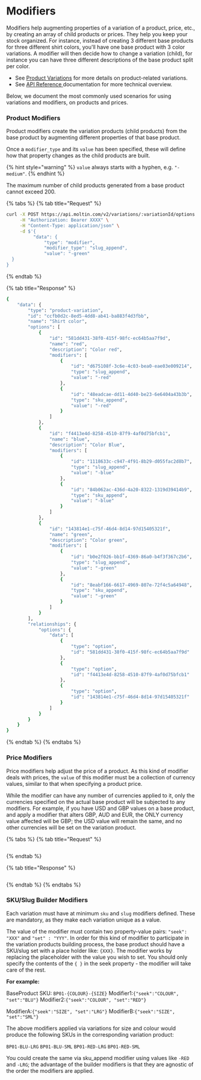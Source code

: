 # Modifiers

Modifiers help augmenting properties of a variation of a product, price, etc., by creating an array of child products or prices. They help you keep your stock organized. For instance, instead of creating 3 different base products for three different shirt colors, you'll have one base product with 3 color variations. A modifier will then decide how to change a variation \(child\), for instance you can have three different descriptions of the base product split per color. 

* See [Product Variations](product/using-product-variations.md) for more details on product-related variations.
* See [API Reference ](https://docs.moltin.com/~/drafts/-LJYudcRbr7F0jcg1KME/primary/catalog/product-variations/modifiers)documentation for more technical overview.

Below, we document the most commonly used scenarios for using variations and modifiers, on products and prices.

### Product Modifiers

Product modifiers create the variation products \(child products\) from the base product by augmenting different properties of that base product. 

Once a `modifier_type` and its `value` has been specified, these will define how that property changes as the child products are built. 

{% hint style="warning" %}
`value` always starts with a hyphen, e.g. `"-medium"`.
{% endhint %}

The maximum number of child products generated from a base product cannot exceed 200.

{% tabs %}
{% tab title="Request" %}
```bash
curl -X POST https://api.moltin.com/v2/variations/:variationId/options \
     -H "Authorization: Bearer XXXX" \
     -H "Content-Type: application/json" \
     -d $'{
          "data": {
              "type": "modifier",
              "modifier_type": "slug_append",
              "value": "-green"
  }
} 
```
{% endtab %}

{% tab title="Response" %}
```bash
{
    "data": {
        "type": "product-variation",
        "id": "ccfb0d2c-8ed5-4dd8-ab41-ba883f4d3fbb",
        "name": "Shirt color",
        "options": [
            {
                "id": "581dd431-38f0-415f-98fc-ec64b5aa7f9d",
                "name": "red",
                "description": "Color red",
                "modifiers": [
                    {
                        "id": "d675108f-3c6e-4c03-bea0-eae03e009214",
                        "type": "slug_append",
                        "value": "-red"
                    },
                    {
                        "id": "48eadcae-dd11-4d40-be23-6e6404a43b3b",
                        "type": "sku_append",
                        "value": "-red"
                    }
                ]
            },
            {
                "id": "f4413e4d-8258-4510-87f9-4af0d75bfcb1",
                "name": "blue",
                "description": "Color Blue",
                "modifiers": [
                    {
                        "id": "1118633c-c947-4f91-8b29-d055fac2d8b7",
                        "type": "slug_append",
                        "value": "-blue"
                    },
                    {
                        "id": "84b062ac-436d-4a20-8322-1319d39414b9",
                        "type": "sku_append",
                        "value": "-blue"
                    }
                ]
            },
            {
                "id": "143814e1-c75f-46d4-8d14-97d15405321f",
                "name": "green",
                "description": "Color green",
                "modifiers": [
                    {
                        "id": "b0e2f026-bb1f-4369-86a0-b4f3f367c2b6",
                        "type": "slug_append",
                        "value": "-green"
                    },
                    {
                        "id": "8eabf166-6617-4969-807e-72f4c5a64948",
                        "type": "sku_append",
                        "value": "-green"
                    }
                ]
            }
        ],
        "relationships": {
            "options": {
                "data": [
                    {
                        "type": "option",
                        "id": "581dd431-38f0-415f-98fc-ec64b5aa7f9d"
                    },
                    {
                        "type": "option",
                        "id": "f4413e4d-8258-4510-87f9-4af0d75bfcb1"
                    },
                    {
                        "type": "option",
                        "id": "143814e1-c75f-46d4-8d14-97d15405321f"
                    }
                ]
            }
        }
    }
}
```
{% endtab %}
{% endtabs %}

### Price Modifiers

Price modifiers help adjust the price of a product. As this kind of modifier deals with prices, the `value` of this modifier must be a collection of currency values, similar to that when specifying a product price. 

While the modifier can have any number of currencies applied to it, only the currencies specified on the actual base product will be subjected to any modifiers. For example, if you have USD and GBP values on a base product, and apply a modifier that alters GBP, AUD and EUR, the ONLY currency value affected will be GBP; the USD value will remain the same, and no other currencies will be set on the variation product.

{% tabs %}
{% tab title="Request" %}
```text

```
{% endtab %}

{% tab title="Response" %}
```text

```
{% endtab %}
{% endtabs %}

### SKU/Slug Builder Modifiers

Each variation must have at minimum `sku` and `slug` modifiers defined. These are mandatory, as they make each variation unique as a value.

The value of the modifier must contain two property-value pairs: `"seek": "XXX"` and `"set" : "YYY"`. In order for this kind of modifier to participate in the variation products building process, the base product should have a SKU/slug set with a place holder like: `{XXX}`. The modifier works by replacing the placeholder with the value you wish to set. You should only specify the contents of the `{ }` in the seek property - the modifier will take care of the rest.

**For example:**

BaseProduct SKU: `BP01-{COLOUR}-{SIZE}` Modifier1:`{"seek":"COLOUR", "set":"BLU"}` Modifier2:`{"seek":"COLOUR", "set":"RED"}`

ModifierA:`{"seek":"SIZE", "set":"LRG"}` ModifierB:`{"seek":"SIZE", "set":"SML"}`

The above modifiers applied via variations for size and colour would produce the following SKUs in the corresponding variation product:

`BP01-BLU-LRG` `BP01-BLU-SML` `BP01-RED-LRG` `BP01-RED-SML`

You could create the same via sku\_append modifier using values like `-RED` and `-LRG`; the advantage of the builder modifiers is that they are agnostic of the order the modifiers are applied.



